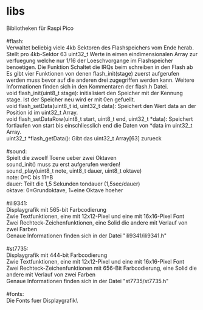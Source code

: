 # libs
Bibliotheken für Raspi Pico\
\
#flash:\
Verwaltet beliebig viele 4kb Sektoren des Flashspeichers vom Ende herab.\
Stellt pro 4kb-Sektor 63 uint32_t Werte in eimen eindimensionalen Array zur verfuegung welche nur 1/16 der Loeschvorgange im Flashspeicher benoetigen. Die Funktion Schaltet die IRQs beim schreiben in den Flash ab\
Es gibt vier Funktionen von denen flash_init(stage) zuerst aufgerufen werden muss bevor
auf die anderen drei zugegriffen werden kann. Weitere Informationen finden sich in den Kommentaren der flash.h Datei.\
void flash_init(uint8_t stage): initialisiert den Speicher mit der Kennung stage. Ist der Speicher neu wird er mit 0en gefuellt.\
void flash_setData(uint8_t id, uint32_t data): Speichert den Wert data an der Position id im uint32_t Array.\
void flash_setDataRow(uint8_t start, uint8_t end, uint32_t *data): Speichert fortlaufen von start bis einschliesslich end die Daten von *data im uint32_t Array.\
uint32_t *flash_getData(): Gibt das uint32_t Array[63] zurueck\
\
#sound:\
Spielt die zwoelf Toene ueber zwei Oktaven\
sound_init() muss zu erst aufgerufen werden!\
sound_play(uint8_t note, uint8_t dauer, uint8_t oktave)\
note: 0=C bis 11=B\
dauer: Teilt die 1,5 Sekunden tondauer (1,5sec/dauer)\
oktave: 0=Grundoktave, 1=eine Oktave hoeher\
\
#ili9341:\
Displaygrafik mit 565-bit Farbcodierung\
Zwie Textfunktionen, eine mit 12x12-Pixel und eine mit 16x16-Pixel Font\
Zwei Rechteck-Zeichenfunktionen, eine Solid die andere mit Verlauf von zwei Farben\
Genaue Informationen finden sich in der Datei "ili9341/ili9341.h"\
\
#st7735:\
Displaygrafik mit 444-bit Farbcodierung\
Zwie Textfunktionen, eine mit 12x12-Pixel und eine mit 16x16-Pixel Font\
Zwei Rechteck-Zeichenfunktionen mit 656-Bit Farbcodierung, eine Solid die andere mit
Verlauf von zwei Farben\
Genaue Informationen finden sich in der Datei "st7735/st7735.h"\
\
#fonts:\
Die Fonts fuer Displaygrafik\

